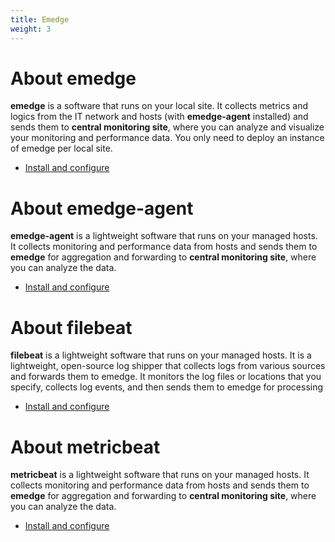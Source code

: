 ```yaml
---
title: Emedge
weight: 3
---
```


# About emedge
**emedge** is a software that runs on your local site. It collects metrics and logics from the IT network and hosts (with **emedge-agent** installed) and sends them to **central monitoring site**, where you can analyze and visualize your monitoring and performance data. You only need to deploy an instance of emedge per local site.

* <a href="/getting_started/emedge/installation">Install and configure</a>

# About emedge-agent
**emedge-agent** is a lightweight software that runs on your managed hosts. It collects monitoring and performance data from hosts and sends them to **emedge** for aggregation and forwarding to **central monitoring site**, where you can analyze the data.

* <a href="/getting_started/emedge/emedge-agent">Install and configure</a>

<!--
# About netgain-agent
**netgain-agent** is the older version of agent that runs on your managed hosts. It collects monitoring and performance data from hosts and sends them to **emedge** for aggregation and forwarding to **central monitoring site**, where you can analyze the data.

* <a href="/getting_started/emedge/netgain-agent">Install and configure</a>
-->

# About filebeat
**filebeat** is a lightweight software that runs on your managed hosts. It is a lightweight, open-source log shipper that collects logs from various sources and forwards them to emedge. It monitors the log files or locations that you specify, collects log events, and then sends them to emedge for processing

* <a href="/getting_started/emedge/Filebeat">Install and configure</a>

# About metricbeat
**metricbeat** is a lightweight software that runs on your managed hosts. It collects monitoring and performance data from hosts and sends them to **emedge** for aggregation and forwarding to **central monitoring site**, where you can analyze the data.

* <a href="/getting_started/emedge/Metricbeat">Install and configure</a>

